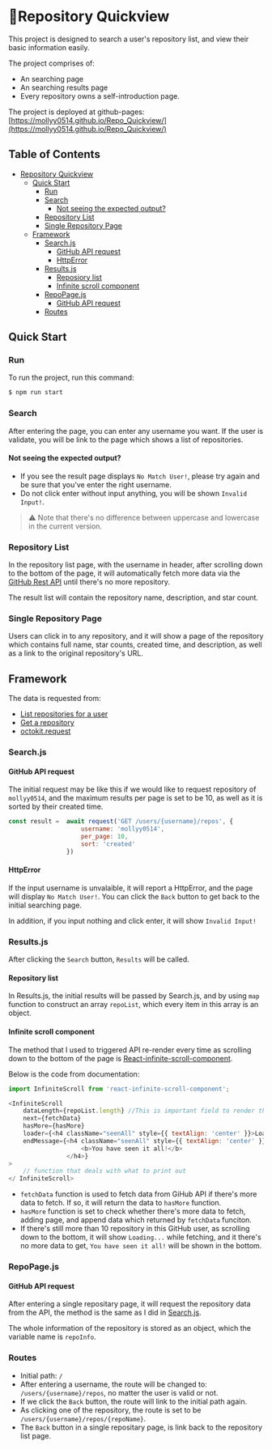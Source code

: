 # :space_invader:Repository Quickview

This project is designed to search a user's repository list, and view their basic information easily.

The project comprises of:

* An searching page
* An searching results page
* Every repository owns a self-introduction page.

The project is deployed at github-pages: [https://mollyy0514.github.io/Repo_Quickview/](https://mollyy0514.github.io/Repo_Quickview/)

## Table of Contents
- [Repository Quickview](#Repository-Quickview)
    - [Quick Start](#Quick-Start)
      - [Run](#Run)
      - [Search](#Search)
        - [Not seeing the expected output?](#Not-seeing-the-expected-output?)
      - [Repository List](#Repository-List)
      - [Single Repository Page](#Single-Repository-Page)
    - [Framework](#Framework)
        - [Search.js](#Search.js)
            - [GitHub API request](#GitHub-API-request)
            - [HttpError](#HttpError)
        - [Results.js](#Results.js)
            - [Reposiory list](#Repository-List)
            - [Infinite scroll component](#Infinite-scroll-component)
        - [RepoPage.js](#RepoPage.js)
            - [GitHub API request](#GitHub-API-request)
        - [Routes](#Routes)

## Quick Start

### Run

To run the project, run this command:

```bash
$ npm run start
```

### Search

After entering the page, you can enter any username you want. If the user is validate, you will be link to the page which shows a list of repositories.

#### Not seeing the expected output?

- If you see the result page displays `No Match User!`, please try again and be sure that you've enter the right username.
- Do not click enter without input anything, you will be shown `Invalid Input!`.

> :warning: Note that there's no difference between uppercase and lowercase in the current version.

### Repository List

In the repository list page, with the username in header, after scrolling down to the bottom of the page, it will automatically fetch more data via the [GitHub Rest API](https://docs.github.com/en/rest) until there's no more repository.

The result list will contain the repository name, description, and star count.

### Single Repository Page

Users can click in to any repository, and it will show a page of the repository which contains full name, star counts, created time, and description, as well as a link to the original repository's URL.


## Framework

The data is requested from:

- [List repositories for a user](https://docs.github.com/en/rest/reference/repos#list-repositories-for-a-user)
- [Get a repository](https://docs.github.com/en/rest/reference/repos#get-a-repository)
- [octokit.request](https://github.com/octokit/request.js/)


### Search.js

#### GitHub API request
The initial request may be like this if we would like to request repository of  `mollyy0514`, and the maximum results per page is set to be 10, as well as it is sorted by their created time.

```javascript
const result =  await request('GET /users/{username}/repos', {
                    username: 'mollyy0514',
                    per_page: 10,
                    sort: 'created'
                })
```
#### HttpError
If the input username is unvalaible, it will report a HttpError, and the page will display `No Match User!`. You can click the `Back` button to get back to the initial searching page.

In addition, if you input nothing and click enter, it will show `Invalid Input!`

### Results.js

After clicking the `Search` button, `Results` will be called.

#### Repository list

In Results.js, the initial results will be passed by Search.js, and by using `map` function to construct an array `repoList`, which every item in this array is an object.

#### Infinite scroll component

The method that I used to triggered API re-render every time as scrolling down to the bottom of the page is
[React-infinite-scroll-component](https://www.npmjs.com/package/react-infinite-scroll-component).

Below is the code from documentation:
```javascript
import InfiniteScroll from 'react-infinite-scroll-component';

<InfiniteScroll
    dataLength={repoList.length} //This is important field to render the next data
    next={fetchData}
    hasMore={hasMore}
    loader={<h4 className="seenAll" style={{ textAlign: 'center' }}>Loading...</h4>}
    endMessage={<h4 className="seenAll" style={{ textAlign: 'center' }}>
                    <b>You have seen it all!</b>
                </h4>}
>
    // function that deals with what to print out
</ InfiniteScroll>
```

- `fetchData` function is used to fetch data from GiHub API if there's more data to fetch. If so, it will return the data to `hasMore` function.
- `hasMore` function is set to check whether there's more data to fetch, adding page, and append data which returned by `fetchData` funciton.
- If there's still more than 10 repository in this GitHub user, as scrolling down to the bottom, it will show `Loading...` while fetching, and it there's no more data to get, `You have seen it all!` will be shown in the bottom.

### RepoPage.js

#### GitHub API request

After entering a single repositary page, it will request the repository data from the API, the method is the same as I did in [Search.js](#Search.js).

The whole information of the repository is stored as an object, which the variable name is `repoInfo`.


### Routes
- Initial path: `/`
- After entering a username, the route will be changed to: `/users/{username}/repos`, no matter the user is valid or not.
- If we click the `Back` button, the route will link to the initial path again.
- As clicking one of the repository, the route is set to be `/users/{username}/repos/{repoName}`.
- The `Back` button in a single repositary page, is link back to the repository list page.
